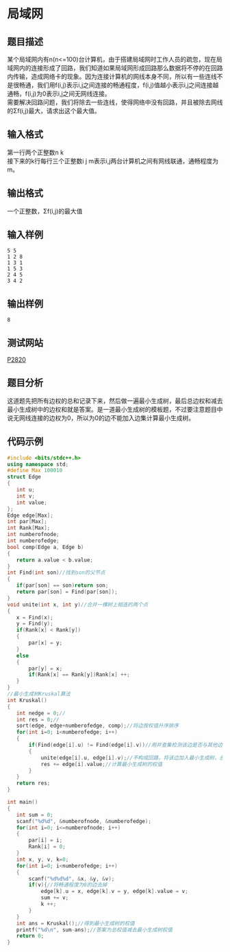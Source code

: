 # 局域网        
## 题目描述    
某个局域网内有n(n<=100)台计算机，由于搭建局域网时工作人员的疏忽，现在局域网内的连接形成了回路，我们知道如果局域网形成回路那么数据将不停的在回路内传输，造成网络卡的现象。因为连接计算机的网线本身不同，所以有一些连线不是很畅通，我们用f(i,j)表示i,j之间连接的畅通程度，f(i,j)值越小表示i,j之间连接越通畅，f(i,j)为0表示i,j之间无网线连接。    
需要解决回路问题，我们将除去一些连线，使得网络中没有回路，并且被除去网线的Σf(i,j)最大，请求出这个最大值。  
## 输入格式  
第一行两个正整数n k  
接下来的k行每行三个正整数i j m表示i,j两台计算机之间有网线联通，通畅程度为m。    
## 输出格式  
一个正整数，Σf(i,j)的最大值       
## 输入样例  
 ```	 
5 5  
1 2 8  
1 3 1  
1 5 3   
2 4 5  
3 4 2  
 ```    
## 输出样例  
 ```		
8      
 ```   
## 测试网站  	
  [P2820](https://www.luogu.org/problemnew/show/P2820)    	 
## 题目分析  	
这道题先把所有边权的总和记录下来，然后做一遍最小生成树，最后总边权和减去最小生成树中的边权和就是答案。是一道最小生成树的模板题，不过要注意题目中说无网线连接的边权为0，所以为0的边不能加入边集计算最小生成树。 
## 代码示例  
 ```c++	
#include <bits/stdc++.h>
using namespace std;
#define Max 100010
struct Edge
{
    int u;
    int v;
    int value;
};
Edge edge[Max];
int par[Max];
int Rank[Max];
int numberofnode;
int numberofedge;
bool comp(Edge a, Edge b)
{
    return a.value < b.value;
}
int Find(int son)//找到son的父节点
{
    if(par[son] == son)return son;
    return par[son] = Find(par[son]);
}
void unite(int x, int y)//合并一棵树上相连的两个点
{
    x = Find(x);
    y = Find(y);
    if(Rank[x] < Rank[y])
    {
        par[x] = y;
    }
    else
    {
        par[y] = x;
        if(Rank[x] == Rank[y])Rank[x] ++;
    }
}
//最小生成树Kruskal算法
int Kruskal()
{
    int nedge = 0;//
    int res = 0;//
    sort(edge, edge+numberofedge, comp);//将边按权值升序排序
    for(int i=0; i<numberofedge; i++)
    {
        if(Find(edge[i].u) != Find(edge[i].v))//用并查集检测该边是否与其他边构成回路
        {
            unite(edge[i].u, edge[i].v);//不构成回路，将该边加入最小生成树，合并到并查集
            res += edge[i].value;//计算最小生成树的权值
        }
    }
    return res;
}

int main()
{
    int sum = 0;
    scanf("%d%d", &numberofnode, &numberofedge);
    for(int i=0; i<=numberofnode; i++)
    {
        par[i] = i;
        Rank[i] = 0;
    }
    int x, y, v, k=0;
    for(int i=0; i<numberofedge; i++)
    {
        scanf("%d%d%d", &x, &y, &v);
        if(v){//将畅通程度为0的边去掉
            edge[k].u = x, edge[k].v = y, edge[k].value = v;
            sum += v;
            k ++;
        }
    }
    int ans = Kruskal();//得到最小生成树的权值
    printf("%d\n", sum-ans);//答案为总权值减去最小生成树权值
    return 0;
}
```